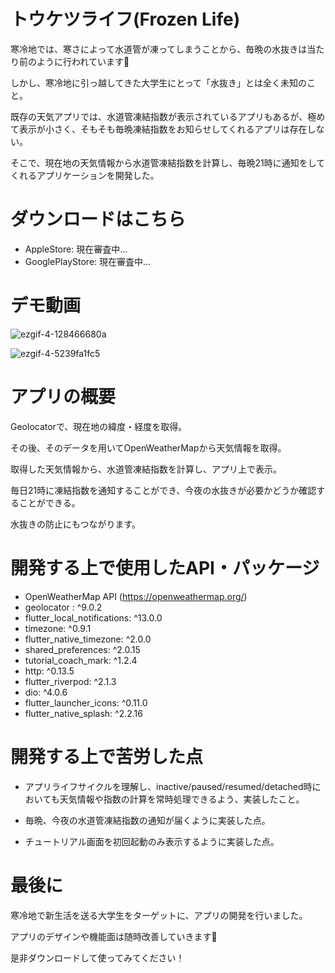 
# トウケツライフ(Frozen Life)

寒冷地では、寒さによって水道管が凍ってしまうことから、毎晩の水抜きは当たり前のように行われています🚰

しかし、寒冷地に引っ越してきた大学生にとって「水抜き」とは全く未知のこと。

既存の天気アプリでは、水道管凍結指数が表示されているアプリもあるが、極めて表示が小さく、そもそも毎晩凍結指数をお知らせしてくれるアプリは存在しない。

そこで、現在地の天気情報から水道管凍結指数を計算し、毎晩21時に通知をしてくれるアプリケーションを開発した。

# ダウンロードはこちら
* AppleStore: 現在審査中...
* GooglePlayStore: 現在審査中...

# デモ動画

![ezgif-4-128466680a](https://user-images.githubusercontent.com/74311952/211473419-b025e790-b6ef-4799-a3ef-f08524b83d66.gif)

![ezgif-4-5239fa1fc5](https://user-images.githubusercontent.com/74311952/211474547-d7569275-aa13-41b3-8759-782b5105a08b.gif)


# アプリの概要

Geolocatorで、現在地の緯度・経度を取得。

その後、そのデータを用いてOpenWeatherMapから天気情報を取得。

取得した天気情報から、水道管凍結指数を計算し、アプリ上で表示。

毎日21時に凍結指数を通知することができ、今夜の水抜きが必要かどうか確認することができる。

水抜きの防止にもつながります。

# 開発する上で使用したAPI・パッケージ

* OpenWeatherMap API (https://openweathermap.org/)
* geolocator : ^9.0.2
* flutter_local_notifications: ^13.0.0
* timezone: ^0.9.1
* flutter_native_timezone: ^2.0.0
* shared_preferences: ^2.0.15
* tutorial_coach_mark: ^1.2.4
* http: ^0.13.5
* flutter_riverpod: ^2.1.3
* dio: ^4.0.6
* flutter_launcher_icons: ^0.11.0
* flutter_native_splash: ^2.2.16

# 開発する上で苦労した点

* アプリライフサイクルを理解し、inactive/paused/resumed/detached時においても天気情報や指数の計算を常時処理できるよう、実装したこと。

* 毎晩、今夜の水道管凍結指数の通知が届くように実装した点。

* チュートリアル画面を初回起動のみ表示するように実装した点。

# 最後に

寒冷地で新生活を送る大学生をターゲットに、アプリの開発を行いました。

アプリのデザインや機能面は随時改善していきます🚰

是非ダウンロードして使ってみてください！